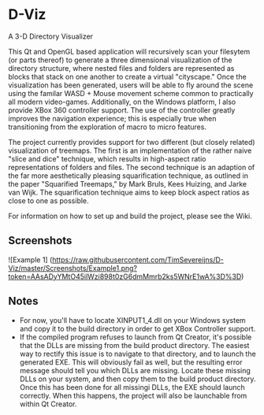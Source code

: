 # D-Viz
A 3-D Directory Visualizer

This Qt and OpenGL based application will recursively scan your filesytem (or parts thereof) to generate a three dimensional visualization of the directory structure, where nested files and folders are represented as blocks that stack on one another to create a virtual "cityscape." Once the visualization has been generated, users will be able to fly around the scene using the familar WASD + Mouse movement scheme common to practically all modern video-games. Additionally, on the Windows platform, I also provide XBox 360 controller support. The use of the controller greatly improves the navigation experience; this is especially true when transitioning from the exploration of macro to micro features.

The project currently provides support for two different (but closely related) visualization of treemaps. The first is an implementation of the rather naive "slice and dice" technique, which results in high-aspect ratio representations of folders and files. The second technique is an adaption of the far more aesthetically pleasing squarification technique, as outlined in the paper "Squarified Treemaps," by Mark Bruls, Kees Huizing, and Jarke van Wijk. The squarification technique aims to keep block aspect ratios as close to one as possible.

For information on how to set up and build the project, please see the Wiki.

## Screenshots

![Example 1]
(https://raw.githubusercontent.com/TimSevereijns/D-Viz/master/Screenshots/Example1.png?token=AAsADyYMtO45ilWzi898t0zG6dmMmrb2ks5WNrE1wA%3D%3D)

## Notes

* For now, you'll have to locate XINPUT1_4.dll on your Windows system and copy it to the build directory in order to get XBox Controller support.
* If the compiled program refuses to launch from Qt Creator, it's possible that the DLLs are missing from the build product directory. The easiest way to rectify this issue is to navigate to that directory, and to launch the generated EXE. This will obviously fail as well, but the resulting error message should tell you which DLLs are missing. Locate these missing DLLs on your system, and then copy them to the build product directory. Once this has been done for all missingi DLLs, the EXE should launch correctly. When this happens, the project will also be launchable from within Qt Creator.

